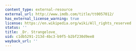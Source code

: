 ```yaml
---
content_type: external-resource
external_url: http://www.imdb.com/title/tt0057012/
has_external_license_warning: true
license: https://en.wikipedia.org/wiki/All_rights_reserved
status: ''
title: _Dr. Strangelove_
uid: c1db5291-213d-4bc3-b9f5-b2bf230d9ee8
wayback_url: ''
---
```

